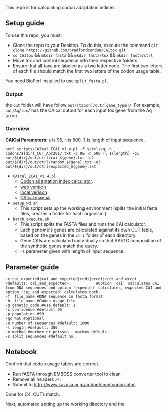 
This repo is for calculating codon adaptation indices.

## Setup guide

To use this repo, you must:

* Clone the repo to your Desktop.  To do this, execute the command `git clone https://github.com/bradfordcondon/CAItox.git`
* `cd CAItox` && `mkdir fasta` && `mkdir fasta/tox` && `mkdir fasta/ctrl`
* Move tox and control sequence into their respective folders.
* Ensure that all taxa are labeled as a two letter code.  The first two letters of each file should match the first two letters of the codon usage table.

You need BioPerl installed to use `split_fasta.pl`.


### Output

the `out` folder will have follow `out/[taxon]/out/[gene_type]/`.  For example, `out/Aq/tox/` has the CAIcal output for each input tox gene from the Aq taxon. 


### Overview

**CAICal Parameters**: `p` is 95, `n` is 500, `l` is length of input sequence.

`perl scripts/CAIcal_ECAI_v1.4.pl -f $ctrlseq -h codons/${dir}_CUT_Apr2017.txt -p 95 -n 500 -l ${length} -o1 out/${dir}/out/ctrl/cai_${gene}.txt -o2 out/${dir}/out/ctrl/random_${gene}.txt -o3 out/${dir}/out/ctrl/expected_${gene}.txt`


* `CAIcal_ECAI_v1.4.pl`
	- [Codon adaptation index calculator](https://www.ncbi.nlm.nih.gov/pmc/articles/PMC2553769/). 
	- [web version](http://genomes.urv.es/CAIcal/)
	- [local verison](http://genomes.urv.es/CAIcal/formulari.php)
	- [CAIcal manual](http://genomes.urv.es/CAIcal/tutorial.pdf)
* `setup_wd.sh`
	- This script sets up the working environment (splits the initial fasta files, creates a folder for each organism.)
* `batch_execute.sh`
	- This script splits the FASTA files and runs the CAI calculator.
	- Each genome's genes are calculated against its own CUT table, based on the genes in the `ctrl` folder of each directory.
	- Gene CAIs are calculated individually so that AA/GC composition of the synthetic genes match the query.
	- `-l` parameter given with length of input sequence.



## Parameter guide

```
-e cai|expected|cai_and_expected|rcdi|ercdi|rcdi_and_ercdi       <defaults: cai_and_expected>            #Option 'cai' calculates CAI from DNA sequences and option 'expected' calculates, expected CAI and option 'cai_and_expected' calculates both.
-f  file_name #DNA sequence in fasta format
-h  file_name #Codon usage file
-g genetic_code #use default: 1
-c confidence #default 95
-p population #99
-gc %GC #optional
-n number of sequences #default: 1000
-l length #default: 300
-m method #markov or poisson.  markov default.
-s split sequences #default no.

```


## Notebook

Confirm that codon usage tables are correct.

* Run fASTA through EMBOSS converter tool to clean
* Remove all headers `>*.`
* Submit to http://www.kazusa.or.jp/codon/countcodon.html

Done for C4, CUTs match.

Next, automated setting up the working directory and the 
